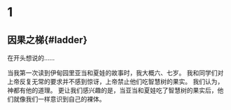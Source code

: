 # 1
## 因果之梯{#ladder}

在开头想说的……

当我第一次读到伊甸园里亚当和夏娃的故事时，我大概六、七岁。
我和同学们对上帝反复无常的要求并不感到惊讶，上帝禁止他们吃智慧树的果实。
我们认为，神都有他的道理。
更让我们感兴趣的是，当亚当和夏娃吃了智慧树的果实后，他们就像我们一样意识到自己的裸体。


